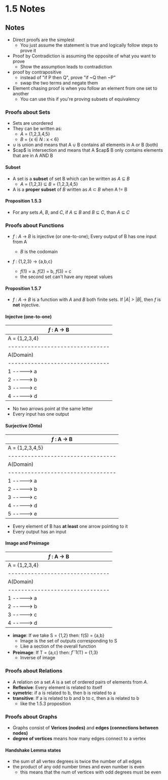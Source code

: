 # 1.5 Notes

## Notes

- Direct proofs are the simplest
    - You just assume the statement is true and logically follow steps to prove it
- Proof by Contradiction is assuming the opposite of what you want to prove
    - Show the assumption leads to contradiction
- proof by contrapositive
    - instead of "if P then Q", prove "if ~Q then ~P"
    - swap the two terms and negate them
- Element chasing proof is when you follow an element from one set to another
    - You can use this if you're proving subsets of equivalency

### Proofs about Sets
- Sets are unordered
- They can be written as:
    - $A$ = {1,2,3,4,5}
    - $B$ = {x $\in$ $N$ : x < 6}
- $\cup$ is union and means that A $\cup$ B contains all elements in A or B (both)
- \$cap\$ is intersection and means that A \$cap\$ B only contains elements that are in A AND B

#### Subset
- A set is a **subset** of set B which can be written as $A$ $\subseteq$ $B$
    - $A$ = {1,2,3} $\subseteq$ $B$ = {1,2,3,4,5}
- A is a **proper subset** of $B$ written as $A$ $\subset$ $B$ when A != B

#### Proposition 1.5.3
- For any sets $A$, $B$, and $C$, if $A$ $\subseteq$ $B$ and $B$ $\subseteq$ $C$, than $A$ $\subseteq$ $C$

### Proofs about Functions
- $f$ : $A$ -> $B$ is injective (or one-to-one); Every output of B has one input from A
    - $B$ is the codomain

- $f$ : {1,2,3} -> {a,b,c}
    - $f$(1) = a. $f$(2) = b, $f$(3) = c
    - the second set can't have any repeat values

#### Proposition 1.5.7
- $f$ : $A$ -> $B$ is a function with $A$ and $B$ both finite sets. If |$A$| > |$B$|, then $f$ is **not** injective.

#### Injectve (one-to-one)
|         $f$ : A -> B          |
|-------------------------------|
|A = {1,2,3,4} | B = {a,b,c,d,e}|
|-------------------------------|
|A(Domain)     | B(Codomain)    |
|-------------------------------|
| 1 -----> a                    |
| 2 -----> b                    |
| 3 -----> c                    |
| 4 -----> d                    |
- No two arrows point at the same letter
- Every input has one output

#### Surjective (Onto)
|          $f$ : A -> B           |
|---------------------------------|
|A = {1,2,3,4,5} | B = {a,b,c,d,e}|
|---------------------------------|
|A(Domain)       | B(Codomain)    |
|---------------------------------|
| 1 -----> a                      |
| 2 -----> b                      |
| 3 -----> c                      |
| 4 -----> d                      |
| 5 -----> e                      |
- Every element of B has **at least** one arrow pointing to it
- Every output has an input

#### Image and Preimage
|         $f$ : A -> B          |
|-------------------------------|
|A = {1,2,3,4} | B = {a,b,c,d,e}|
|-------------------------------|
|A(Domain)     | B(Codomain)    |
|-------------------------------|
| 1 -----> a                    |
| 2 -----> b                    |
| 3 -----> c                    |
| 4 -----> d                    |
- **image**: If we take S = {1,2} then: f(S) = {a,b}
    - Image is the set of outputs corresponding to S
    - Like a section of the overall function
- **Preimage**: If T = {a,c} then: $f^-1$(T) = {1,3}
    - Inverse of image

### Proofs about Relations
- A relation on a set $A$ is a set of ordered pairs of elements from $A$.
- **Reflexive**: Every element is related to itself
- **symetric**: if a is related to b, then b is related to a
- **transitive**: If a is related to b and b to c, then a is related to b
    - like the 1.5.3 proposition

### Proofs about Graphs
- Graphs consist of **Verices (nodes)** and **edges (connections between nodes)**
- **degree of vertices** means how many edges connect to a vertex

#### Handshake Lemma states
- the sum of all vertex degrees is twice the number of all edges
- the product of any odd number times and even number is even
    - this means that the num of vertices with odd degrees must be even





